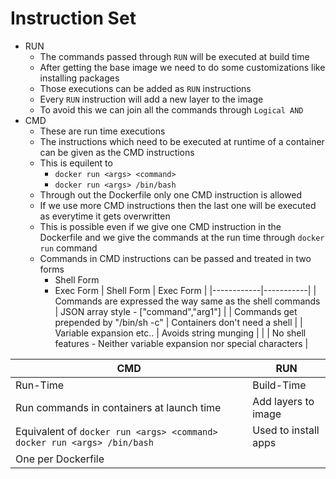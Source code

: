 # Instruction Set

- RUN
	- The commands passed through `RUN` will be executed at build time
	- After getting the base image we need to do some customizations like installing packages
	- Those executions can be added as `RUN` instructions
	- Every `RUN` instruction will add a new layer to the image
	- To avoid this we can join all the commands through `Logical AND`
- CMD
	- These are run time executions
	- The instructions which need to be executed at runtime of a container can be given as the CMD instructions
	- This is equilent to 
		- `docker run <args> <command>`
		- `docker run <args> /bin/bash`
	- Through out the Dockerfile only one CMD instruction is allowed
	- If we use more CMD instructions then the last one will be executed as everytime it gets overwritten
	- This is possible even if we give one CMD instruction in the Dockerfile and we give the commands at the run time through `docker run` command
	- Commands in CMD instructions can be passed and treated in two forms
		- Shell Form
		- Exec Form
		| Shell Form | Exec Form |
		|------------|-----------|
		| Commands are expressed the way same as the shell commands | JSON array style - ["command","arg1"] |
		| Commands get prepended by "/bin/sh -c" | Containers don't need a shell |
		| Variable expansion etc.. | Avoids string munging |
		| | No shell features - Neither variable expansion nor special characters |

| CMD | RUN |
|-----|-----|
| Run-Time | Build-Time |
| Run commands in containers at launch time | Add layers to image |
| Equivalent of `docker run <args> <command>` `docker run <args> /bin/bash` | Used to install apps |
| One per Dockerfile | |